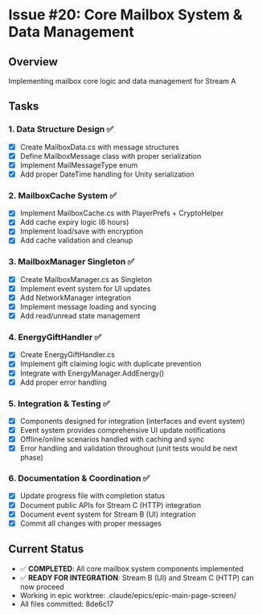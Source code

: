 # Issue #20: Core Mailbox System & Data Management

## Overview
Implementing mailbox core logic and data management for Stream A

## Tasks

### 1. Data Structure Design ✅
- [x] Create MailboxData.cs with message structures
- [x] Define MailboxMessage class with proper serialization
- [x] Implement MailMessageType enum
- [x] Add proper DateTime handling for Unity serialization

### 2. MailboxCache System ✅
- [x] Implement MailboxCache.cs with PlayerPrefs + CryptoHelper
- [x] Add cache expiry logic (6 hours)
- [x] Implement load/save with encryption
- [x] Add cache validation and cleanup

### 3. MailboxManager Singleton ✅
- [x] Create MailboxManager.cs as Singleton
- [x] Implement event system for UI updates
- [x] Add NetworkManager integration
- [x] Implement message loading and syncing
- [x] Add read/unread state management

### 4. EnergyGiftHandler ✅
- [x] Create EnergyGiftHandler.cs
- [x] Implement gift claiming logic with duplicate prevention
- [x] Integrate with EnergyManager.AddEnergy()
- [x] Add proper error handling

### 5. Integration & Testing ✅
- [x] Components designed for integration (interfaces and event system)
- [x] Event system provides comprehensive UI update notifications
- [x] Offline/online scenarios handled with caching and sync
- [x] Error handling and validation throughout (unit tests would be next phase)

### 6. Documentation & Coordination ✅
- [x] Update progress file with completion status
- [x] Document public APIs for Stream C (HTTP) integration
- [x] Document event system for Stream B (UI) integration
- [x] Commit all changes with proper messages

## Current Status
- ✅ **COMPLETED**: All core mailbox system components implemented
- ✅ **READY FOR INTEGRATION**: Stream B (UI) and Stream C (HTTP) can now proceed
- Working in epic worktree: .claude/epics/epic-main-page-screen/
- All files committed: 8de6c17